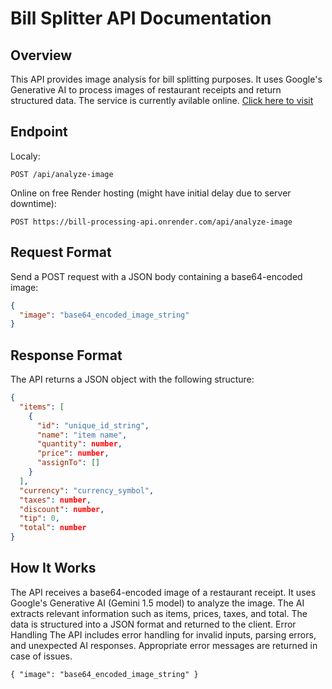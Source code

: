 # Bill Splitter API Documentation

## Overview

This API provides image analysis for bill splitting purposes. It uses Google's Generative AI to process images of restaurant receipts and return structured data.
The service is currently avilable online. [Click here to visit](https://bill-processing-api.onrender.com/)

## Endpoint

Localy:

`POST /api/analyze-image`

Online on free Render hosting (might have initial delay due to server downtime):

`POST https://bill-processing-api.onrender.com/api/analyze-image`

## Request Format

Send a POST request with a JSON body containing a base64-encoded image:

```json
{
  "image": "base64_encoded_image_string"
}
```

## Response Format

The API returns a JSON object with the following structure:

```json
{
  "items": [
    {
      "id": "unique_id_string",
      "name": "item name",
      "quantity": number,
      "price": number,
      "assignTo": []
    }
  ],
  "currency": "currency_symbol",
  "taxes": number,
  "discount": number,
  "tip": 0,
  "total": number
}
```

## How It Works

The API receives a base64-encoded image of a restaurant receipt.
It uses Google's Generative AI (Gemini 1.5 model) to analyze the image.
The AI extracts relevant information such as items, prices, taxes, and total.
The data is structured into a JSON format and returned to the client.
Error Handling
The API includes error handling for invalid inputs, parsing errors, and unexpected AI responses. Appropriate error messages are returned in case of issues.

`{
"image": "base64_encoded_image_string"
}`
